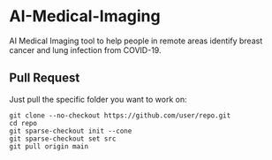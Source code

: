 # AI-Medical-Imaging

AI Medical Imaging tool to help people in remote areas identify breast cancer and lung infection from COVID-19.

## Pull Request

Just pull the specific folder you want to work on:

```
git clone --no-checkout https://github.com/user/repo.git
cd repo
git sparse-checkout init --cone
git sparse-checkout set src
git pull origin main
```

